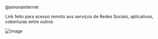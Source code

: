 @amonainternet

Link feito para acesso remoto aos serviços de Redes Sociais, aplicativos, coberturas entre outros 

![image](https://github.com/MarceloMoraes1991/linkamointernet/assets/93011128/418dce6b-17f5-4456-b8a8-162d9ba6e9f6)
